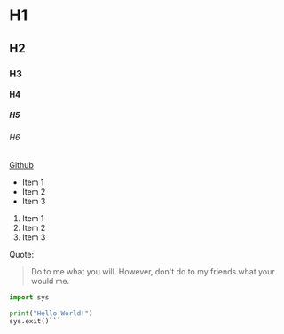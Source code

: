 # H1
## H2
### H3
#### H4
##### H5
###### H6

[Github](https://github.com/)

* Item 1
* Item 2
* Item 3
1. Item 1
2. Item 2
3. Item 3

Quote:
> Do to me what you will.
> However, don't do to my friends what your would me.

```python
import sys

print("Hello World!")
sys.exit()```
